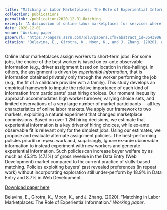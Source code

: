 ```yaml
---
title: "Matching in Labor Marketplaces: The Role of Experiential Information"
collection: publications
permalink: /publication/2020-12-01-Matching
excerpt: 'A discussion of online labor marketplaces for services where quality in the form of skills, adaptability, and reliability are highly valued. Studies have shown that employers/clients in such online marketplaces fail to share quality information about workers (e.g., via ratings and reviews) that is known to them and valuable to the platform and other prospective employers. We first propose new empirical methods to measure the value of such information and then explore the implications for matching.'
date: 2020-12-01
venue: 'Working paper'
paperurl: 'https://papers.ssrn.com/sol3/papers.cfm?abstract_id=3543906'
citation: 'Belavina, E., Girotra, K., Moon, K., and J. Zhang. (2020). &quot;Matching in Labor Marketplaces: The Role of Experiential Information.&quot; <i>Working paper</i>.'
---
```

Online labor marketplaces assign workers to short-term jobs. For some jobs, the choice of the best worker is based on ex-ante observable information (e.g., driver assignment based on location in ride-hailing). In others, the assignment is driven by *experiential information*, that is information obtained privately only through the worker performing the job (e.g., the fit of a childcare provider with a family). This study develops an empirical framework to impute the relative importance of each kind of information from participants' past hiring choices. Our moment inequality approach accommodates high worker turnover, varying choice sets, and limited observations of a very large number of market participants -- all key characteristics of online labor markets. We apply our framework to two markets, exploiting a natural experiment that changed marketplace commissions. Based on over 1.2M hiring decisions, we estimate that experiential information is a key driver of hiring choices, while ex-ante observable fit is relevant only for the simplest jobs. Using our estimates, we propose and evaluate alternate assignment policies.  The best-performing policies prioritize repeat work and, surprisingly, ignore ex-ante observable information to instead experiment with new workers and generate experiential information. Such policies can increase buyer welfare by as much as 45.3\% (47.1\%) of gross revenue in the Data Entry (Web Development) market compared to the current practice of skills-based matching. Policies exploiting buyers' past revealed preferences (in repeat work) without incorporating exploration still under-perform by 18.9\% in Data Entry and 8.7\% in Web Development.

[Download paper here](https://papers.ssrn.com/sol3/papers.cfm?abstract_id=3543906)

Belavina, E., Girotra, K., Moon, K., and J. Zhang. (2020). &quot;Matching in Labor Marketplaces: The Role of Experiential Information.&quot; <i>Working paper</i>.